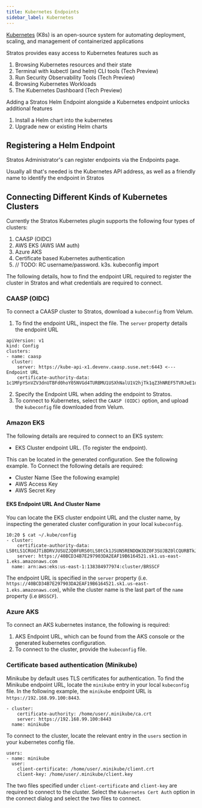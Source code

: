 ```yaml
---
title: Kubernetes Endpoints
sidebar_label: Kubernetes
---
```


[Kubernetes](https://kubernetes.io/) (K8s) is an open-source system for automating deployment, scaling, and management of containerized applications

Stratos provides easy access to Kubernetes features such as

1. Browsing Kubernetes resources and their state
1. Terminal with kubectl (and helm) CLI tools (Tech Preview)
1. Run Security Observability Tools (Tech Preview)
1. Browsing Kubernetes Workloads
1. The Kubernetes Dashboard (Tech Preview)

Adding a Stratos Helm Endpoint alongside a Kubernetes endpoint unlocks additional features

1. Install a Helm chart into the kubernetes
1. Upgrade new or existing Helm charts

## Registering a Helm Endpoint
Stratos Administrator's can register endpoints via the Endpoints page.

Usually all that's needed is the Kubernetes API address, as well as a friendly name to identify the endpoint in Stratos


## Connecting Different Kinds of Kubernetes Clusters

Currently the Stratos Kubernetes plugin supports the following four types of clusters:

1. CAASP (OIDC)
2. AWS EKS (AWS IAM auth)
2. Azure AKS 
4. Certificate based Kubernetes authentication
1. // TODO: RC username/password. k3s. kubeconfig import

The following details, how to find the endpoint URL required to register the cluster in Stratos and what credentials are required to connect.

### CAASP (OIDC)
To connect a CAASP cluster to Stratos, download a `kubeconfig` from Velum.

1. To find the endpoint URL, inspect the file. The `server` property details the endpoint URL

```
apiVersion: v1
kind: Config
clusters:
- name: caasp
  cluster:
    server: https://kube-api-x1.devenv.caasp.suse.net:6443 <---Endpoint URL
    certificate-authority-data: 1c1MFpYSnVZV3dnUTBFd0hoY05NVGd4TURBMU1USXhNalU1V2hjTk1qZ3hNREF5TVRJeE1qVTVXakNCb1RFTApNQWtHQTFVRUJoTUNSRVV4RURBT0JnTlZCQWdNQjBKaGRtRnlhV0V4RWpBUUJnTlZCQWNNQ1U1MWNtVnRZbVZ5Clp6RWJNQmtHQTFVRUNnd1NVMVZUUlNCQmRYUnZaMl...
```
2. Specify the Endpoint URL when adding the endpoint to Stratos.
3. To connect to Kubernetes, select the `CAASP (OIDC)` option, and upload the `kubeconfig` file downloaded from Velum.

### Amazon EKS
The following details are required to connect to an EKS system:
- EKS Cluster endpoint URL. (To register the endpoint).

 This can be located in the generated configuration. See the following example.
To Connect the following details are required:
- Cluster Name (See the following example)
- AWS Access Key
- AWS Secret Key

#### EKS Endpoint URL And Cluster Name
You can locate the EKS cluster endpoint URL and the cluster name, by inspecting the generated cluster configuration in your local `kubeconfig`. 

```
10:20 $ cat ~/.kube/config 
- cluster:
    certificate-authority-data: LS0tLS1CRUdJTiBDRVJUSUZJQ0FURS0tLS0tCk1JSUN5RENDQWJDZ0F3SUJBZ0lCQURBTkJna3Foa...QXR2N3dOQkt3eFhsYgpxZm5HRUs0WHRmSWNIcjJHSjhZOXdIa0lPRm0rR3Nvak1PaG1pK05wbER2YjVJc3BmMmxxbXdLd3RmRT0KLS0tLS1FTkQgQ0VSVElGSUNBVEUtLS0tLQo=
    server: https://40BCD34B7E297903DA2EAF19B6164521.sk1.us-east-1.eks.amazonaws.com
  name: arn:aws:eks:us-east-1:138384977974:cluster/BRSSCF

```
The endpoint URL is specified in the `server` property (i.e. `https://40BCD34B7E297903DA2EAF19B6164521.sk1.us-east-1.eks.amazonaws.com`), while the cluster name is the last part of the `name` property (i.e `BRSSCF`).

### Azure AKS 
To connect an AKS kubernetes instance, the following is required:
1. AKS Endpoint URL, which can be found from the AKS console or the generated kubernetes configuration.
2. To connect to the cluster, provide the `kubeconfig` file.

### Certificate based authentication (Minikube)

Minikube by default uses TLS certificates for authentication. To find the Minikube endpoint URL, locate the `minikube` entry in your local `kubeconfig` file. In the following example, the `minikube` endpoint URL is `https://192.168.99.100:8443`.

```
- cluster:
    certificate-authority: /home/user/.minikube/ca.crt
    server: https://192.168.99.100:8443
  name: minikube
```

To connect to the cluster, locate the relevant entry in the `users` section in your kubernetes config file.

```
users:
- name: minikube
  user:
    client-certificate: /home/user/.minikube/client.crt
    client-key: /home/user/.minikube/client.key

```
The two files specified under `client-certificate` and `client-key` are required to connect to the cluster.
Select the `Kubernetes Cert Auth` option in the connect dialog and select the two files to connect.